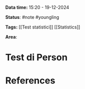**Data time:** 15:20 - 19-12-2024

**Status**: #note #youngling 

**Tags:** [[Test statistici]] [[Statistics]]

**Area**: 
# Test di Person


# References